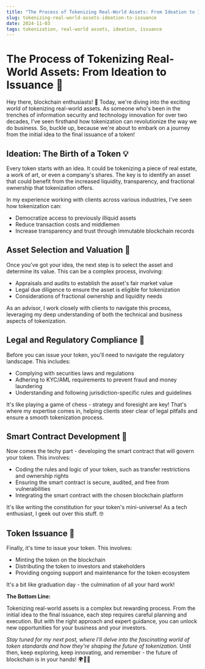 ```yaml
---
title: "The Process of Tokenizing Real-World Assets: From Ideation to Issuance"
slug: tokenizing-real-world-assets-ideation-to-issuance
date: 2024-11-03
tags: tokenization, real-world assets, ideation, issuance
---
```


# The Process of Tokenizing Real-World Assets: From Ideation to Issuance 🔗

Hey there, blockchain enthusiasts! 🌟 Today, we're diving into the exciting world of tokenizing real-world assets. As someone who's been in the trenches of information security and technology innovation for over two decades, I've seen firsthand how tokenization can revolutionize the way we do business. So, buckle up, because we're about to embark on a journey from the initial idea to the final issuance of a token!

## Ideation: The Birth of a Token 💡

Every token starts with an idea. It could be tokenizing a piece of real estate, a work of art, or even a company's shares. The key is to identify an asset that could benefit from the increased liquidity, transparency, and fractional ownership that tokenization offers. 

In my experience working with clients across various industries, I've seen how tokenization can:

- Democratize access to previously illiquid assets
- Reduce transaction costs and middlemen
- Increase transparency and trust through immutable blockchain records

## Asset Selection and Valuation 🧐

Once you've got your idea, the next step is to select the asset and determine its value. This can be a complex process, involving:

- Appraisals and audits to establish the asset's fair market value
- Legal due diligence to ensure the asset is eligible for tokenization
- Considerations of fractional ownership and liquidity needs

As an advisor, I work closely with clients to navigate this process, leveraging my deep understanding of both the technical and business aspects of tokenization.

## Legal and Regulatory Compliance 📝

Before you can issue your token, you'll need to navigate the regulatory landscape. This includes:

- Complying with securities laws and regulations
- Adhering to KYC/AML requirements to prevent fraud and money laundering
- Understanding and following jurisdiction-specific rules and guidelines

It's like playing a game of chess - strategy and foresight are key! That's where my expertise comes in, helping clients steer clear of legal pitfalls and ensure a smooth tokenization process.

## Smart Contract Development 🔗

Now comes the techy part - developing the smart contract that will govern your token. This involves:

- Coding the rules and logic of your token, such as transfer restrictions and ownership rights
- Ensuring the smart contract is secure, audited, and free from vulnerabilities
- Integrating the smart contract with the chosen blockchain platform

It's like writing the constitution for your token's mini-universe! As a tech enthusiast, I geek out over this stuff. 🤓

## Token Issuance 🚀

Finally, it's time to issue your token. This involves:

- Minting the token on the blockchain
- Distributing the token to investors and stakeholders
- Providing ongoing support and maintenance for the token ecosystem

It's a bit like graduation day - the culmination of all your hard work!

**The Bottom Line:**

Tokenizing real-world assets is a complex but rewarding process. From the initial idea to the final issuance, each step requires careful planning and execution. But with the right approach and expert guidance, you can unlock new opportunities for your business and your investors.

*Stay tuned for my next post, where I'll delve into the fascinating world of token standards and how they're shaping the future of tokenization.* Until then, keep exploring, keep innovating, and remember - the future of blockchain is in your hands! 🌍🔗🚀